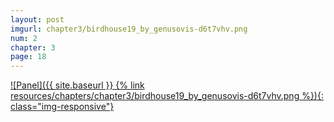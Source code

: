 ```yaml
---
layout: post
imgurl: chapter3/birdhouse19_by_genusovis-d6t7vhv.png
num: 2
chapter: 3
page: 18
---
```


[![Panel]({{ site.baseurl }} {% link resources/chapters/chapter3/birdhouse19_by_genusovis-d6t7vhv.png %}){: class="img-responsive"}]({{page.previous.url}}#panel)